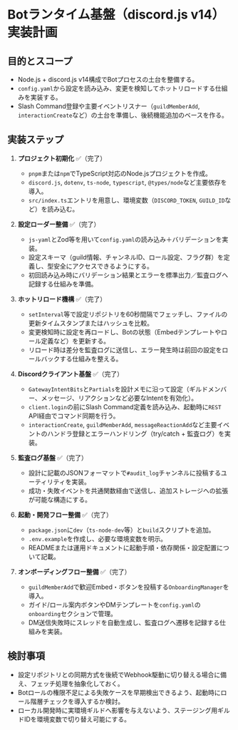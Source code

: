 # Botランタイム基盤（discord.js v14）実装計画

## 目的とスコープ
- Node.js + discord.js v14構成でBotプロセスの土台を整備する。
- `config.yaml`から設定を読み込み、変更を検知してホットリロードする仕組みを実装する。
- Slash Command登録や主要イベントリスナー（`guildMemberAdd`, `interactionCreate`など）の土台を準備し、後続機能追加のベースを作る。

## 実装ステップ
1. **プロジェクト初期化** ✅（完了）
   - `pnpm`または`npm`でTypeScript対応のNode.jsプロジェクトを作成。
   - `discord.js`, `dotenv`, `ts-node`, `typescript`, `@types/node`など主要依存を導入。
   - `src/index.ts`エントリを用意し、環境変数（`DISCORD_TOKEN`, `GUILD_ID`など）を読み込む。

2. **設定ローダー整備** ✅（完了）
   - `js-yaml`とZod等を用いて`config.yaml`の読み込み＋バリデーションを実装。
   - 設定スキーマ（guild情報、チャンネルID、ロール設定、フラグ群）を定義し、型安全にアクセスできるようにする。
   - 初回読み込み時にバリデーション結果とエラーを標準出力／監査ログへ記録する仕組みを準備。

3. **ホットリロード機構** ✅（完了）
   - `setInterval`等で設定リポジトリを60秒間隔でフェッチし、ファイルの更新タイムスタンプまたはハッシュを比較。
   - 変更検知時に設定を再ロードし、Botの状態（Embedテンプレートやロール定義など）を更新する。
   - リロード時は差分を監査ログに送信し、エラー発生時は前回の設定をロールバックする仕組みを整える。

4. **Discordクライアント基盤** ✅（完了）
   - `GatewayIntentBits`と`Partials`を設計メモに沿って設定（ギルドメンバー、メッセージ、リアクションなど必要なIntentを有効化）。
   - `client.login`の前にSlash Command定義を読み込み、起動時に`REST` API経由でコマンド同期を行う。
   - `interactionCreate`, `guildMemberAdd`, `messageReactionAdd`など主要イベントのハンドラ登録とエラーハンドリング（try/catch + 監査ログ）を実装。

5. **監査ログ基盤** ✅（完了）
   - 設計に記載のJSONフォーマットで`#audit_log`チャンネルに投稿するユーティリティを実装。
   - 成功・失敗イベントを共通関数経由で送信し、追加ストレージへの拡張が可能な構造にする。

6. **起動・開発フロー整備** ✅（完了）
   - `package.json`に`dev`（`ts-node-dev`等）と`build`スクリプトを追加。
   - `.env.example`を作成し、必要な環境変数を明示。
   - READMEまたは運用ドキュメントに起動手順・依存関係・設定配置について記載。

7. **オンボーディングフロー整備** ✅（完了）
   - `guildMemberAdd`で歓迎Embed・ボタンを投稿する`OnboardingManager`を導入。
   - ガイド/ロール案内ボタンやDMテンプレートを`config.yaml`の`onboarding`セクションで管理。
   - DM送信失敗時にスレッドを自動生成し、監査ログへ遷移を記録する仕組みを実装。

## 検討事項
- 設定リポジトリとの同期方式を後続でWebhook駆動に切り替える場合に備え、フェッチ処理を抽象化しておく。
- Botロールの権限不足による失敗ケースを早期検出できるよう、起動時にロール階層チェックを導入するか検討。
- ローカル開発時に実環境ギルドへ影響を与えないよう、ステージング用ギルドIDを環境変数で切り替え可能にする。
